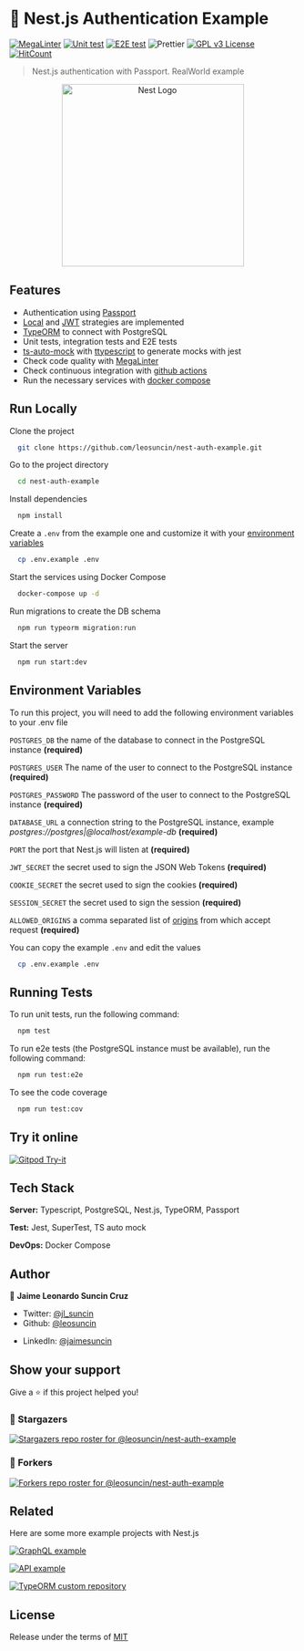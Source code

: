 # 🛂 Nest.js Authentication Example

[![MegaLinter](https://github.com/leosuncin/nest-auth-example/workflows/MegaLinter/badge.svg?branch=master)](https://github.com/leosuncin/nest-auth-example/actions/workflows/mega-linter.yml)
[![Unit test](https://github.com/leosuncin/nest-auth-example/actions/workflows/unit-test.yml/badge.svg?branch=master)](https://github.com/leosuncin/nest-auth-example/actions/workflows/unit-test.yml)
[![E2E test](https://github.com/leosuncin/nest-auth-example/actions/workflows/e2e-test.yml/badge.svg?branch=master)](https://github.com/leosuncin/nest-auth-example/actions/workflows/e2e-test.yml)
![Prettier](https://img.shields.io/badge/Code%20style-prettier-informational?logo=prettier&logoColor=white)
[![GPL v3 License](https://img.shields.io/badge/License-GPLv3-green.svg)](./LICENSE)
[![HitCount](https://hits.dwyl.com/leosuncin/nest-auth-example.svg)](https://hits.dwyl.com/leosuncin/nest-auth-example)

> Nest.js authentication with Passport. RealWorld example

<p align="center">
  <a href="http://nestjs.com/" target="blank"><img src="https://nestjs.com/img/logo_text.svg" width="320" alt="Nest Logo" /></a>
</p>

## Features

- Authentication using [Passport](https://www.passportjs.org/)
- [Local](https://www.passportjs.org/packages/passport-local/) and [JWT](https://www.passportjs.org/packages/passport-local/) strategies are implemented
- [TypeORM](https://typeorm.io/) to connect with PostgreSQL
- Unit tests, integration tests and E2E tests
- [ts-auto-mock](https://typescript-tdd.github.io/ts-auto-mock/) with [ttypescript](https://github.com/cevek/ttypescript) to generate mocks with jest
- Check code quality with [MegaLinter](https://oxsecurity.github.io/megalinter/latest/)
- Check continuous integration with [github actions](.github/workflows/unit-test.yml)
- Run the necessary services with [docker compose](https://docs.docker.com/compose/)

## Run Locally

Clone the project

```bash
  git clone https://github.com/leosuncin/nest-auth-example.git
```

Go to the project directory

```bash
  cd nest-auth-example
```

Install dependencies

```bash
  npm install
```

Create a `.env` from the example one and customize it with your [environment variables](#environment-variables)

```bash
  cp .env.example .env
```

Start the services using Docker Compose

```bash
  docker-compose up -d
```

Run migrations to create the DB schema

```bash
  npm run typeorm migration:run
```

Start the server

```bash
  npm run start:dev
```

## Environment Variables

To run this project, you will need to add the following environment variables to your .env file

`POSTGRES_DB` the name of the database to connect in the PostgreSQL instance **(required)**

`POSTGRES_USER` The name of the user to connect to the PostgreSQL instance **(required)**

`POSTGRES_PASSWORD` The password of the user to connect to the PostgreSQL instance **(required)**

`DATABASE_URL` a connection string to the PostgreSQL instance, example _postgres://postgres|@localhost/example-db_ **(required)**

`PORT` the port that Nest.js will listen at **(required)**

`JWT_SECRET` the secret used to sign the JSON Web Tokens **(required)**

`COOKIE_SECRET` the secret used to sign the cookies **(required)**

`SESSION_SECRET` the secret used to sign the session **(required)**

`ALLOWED_ORIGINS` a comma separated list of [origins](https://developer.mozilla.org/en-US/docs/Web/HTTP/Headers/Origin) from which accept request **(required)**

You can copy the example `.env` and edit the values

```bash
  cp .env.example .env
```

## Running Tests

To run unit tests, run the following command:

```bash
  npm test
```

To run e2e tests (the PostgreSQL instance must be available), run the following command:

```bash
  npm run test:e2e
```

To see the code coverage

```bash
  npm run test:cov
```

## Try it online

[![Gitpod Try-it](https://img.shields.io/badge/Gitpod-Try--it-blue?logo=gitpod)](https://gitpod.io/#https://github.com/leosuncin/nest-auth-example)

## Tech Stack

**Server:** Typescript, PostgreSQL, Nest.js, TypeORM, Passport

**Test:** Jest, SuperTest, TS auto mock

**DevOps:** Docker Compose

## Author

👤 **Jaime Leonardo Suncin Cruz**

- Twitter: [@jl_suncin](https://twitter.com/jl_suncin)
- Github: [@leosuncin](https://github.com/leosuncin)
<!-- markdown-link-check-disable -->
- LinkedIn: [@jaimesuncin](https://linkedin.com/in/jaimesuncin)
<!-- markdown-link-check-enable -->

## Show your support

Give a ⭐️ if this project helped you!

### :star2: Stargazers

[![Stargazers repo roster for @leosuncin/nest-auth-example](https://reporoster.com/stars/leosuncin/nest-auth-example)](https://github.com/leosuncin/nest-auth-example/stargazers)

### :fork_and_knife: Forkers

[![Forkers repo roster for @leosuncin/nest-auth-example](https://reporoster.com/forks/leosuncin/nest-auth-example)](https://github.com/leosuncin/nest-auth-example/network/members)

## Related

Here are some more example projects with Nest.js

[![GraphQL example](https://github-readme-stats.vercel.app/api/pin/?username=leosuncin&repo=nest-graphql-example)](https://github.com/leosuncin/nest-graphql-example)

[![API example](https://github-readme-stats.vercel.app/api/pin/?username=leosuncin&repo=nest-api-example)](https://github.com/leosuncin/nest-api-example)

[![TypeORM custom repository](https://github-readme-stats.vercel.app/api/pin/?username=leosuncin&repo=nest-typeorm-custom-repository)](https://github.com/leosuncin/nest-typeorm-custom-repository)

## License

Release under the terms of [MIT](./LICENSE)
